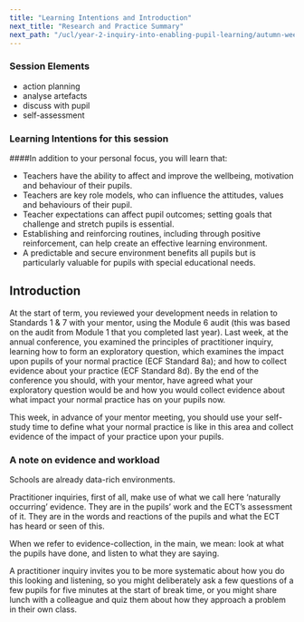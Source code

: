 ```yaml
---
title: "Learning Intentions and Introduction"
next_title: "Research and Practice Summary"
next_path: "/ucl/year-2-inquiry-into-enabling-pupil-learning/autumn-week-3-ect-research-and-practice-summary"
---
```


### Session Elements

- action planning
- analyse artefacts
- discuss with pupil
- self-assessment

### Learning Intentions for this session

####In addition to your personal focus, you will learn that:                                                                                  
- Teachers have the ability to affect and improve the wellbeing, motivation and behaviour of their pupils.                            
- Teachers are key role models, who can influence the attitudes, values and behaviours of their pupil.                                
- Teacher expectations can affect pupil outcomes; setting goals that challenge and stretch pupils is essential.                       
- Establishing and reinforcing routines, including through positive reinforcement, can help create an effective learning environment.
- A predictable and secure environment benefits all pupils but is particularly valuable for pupils with special educational needs.

## Introduction

At the start of term, you reviewed your development needs in relation to Standards 1 & 7 with your mentor, using the Module 6 audit (this was based on the audit from Module 1 that you completed last year). Last week, at the annual conference, you examined the principles of practitioner inquiry, learning how to form an exploratory question, which examines the impact upon pupils of your normal practice (ECF Standard 8a); and how to collect evidence about your practice (ECF Standard 8d). By the end of the conference you should, with your mentor, have agreed what your exploratory question would be and how you would collect evidence about what impact your normal practice has on your pupils now.

This week, in advance of your mentor meeting, you should use your self-study time to define what your normal practice is like in this area and collect evidence of the impact of your practice upon your pupils.



### A note on evidence and workload
Schools are already data-rich environments. 

Practitioner inquiries, first of all,
make use of what we call here ‘naturally occurring’ evidence. They are in the pupils’
work and the ECT’s assessment of it. They are in the words and reactions of the pupils
and what the ECT has heard or seen of this. 

When we refer to evidence-collection,
in the main, we mean: look at what the pupils have done, and listen to what they
are saying. 

A practitioner inquiry invites you to be more systematic about how you
do this looking and listening, so you might deliberately ask a few questions of a
few pupils for five minutes at the start of break time, or you might share lunch
with a colleague and quiz them about how they approach a problem in their own class.
